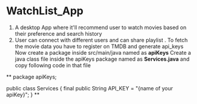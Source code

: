 # WatchList_App

1. A desktop App where it'll recommend user to watch movies based on their preference and search history
2. User can connect with different users and can share playlist
.
To fetch the movie data you have to register on TMDB and generate api_keys
Now create a package inside src/main/java named as **apiKeys**
Create a java class file inside the apiKeys package named as **Services.java**
and copy following code in that file

**
package apiKeys;

public class Services {
    final public String API_KEY = "{name of your apiKey}";
}
**

